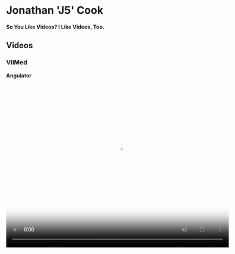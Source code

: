---
---

<style>
  @import '/assets/styles/site.css';
</style>

# Jonathan 'J5' Cook

**So You Like Videos?  I Like Videos, Too.**

## Videos

### ViiMed

**Angulator**

<video controls
  width="600"
  height="440"
  poster="/assets/images/viimed/angulator/ViiMed - Angulator (Original Version).png">
  <source src="/assets/video/ViiMed - Angulator (Original Version).mp4" />
</video>
